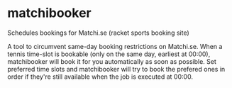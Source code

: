 # matchibooker
Schedules bookings for Matchi.se (racket sports booking site)

A tool to circumvent same-day booking restrictions on Matchi.se.
When a tennis time-slot is bookable (only on the same day, earliest at 00:00), matchibooker will 
book it for you automatically as soon as possible. Set preferred time slots and matchibooker will try to book the prefered ones
in order if they're still available when the job is executed at 00:00.

